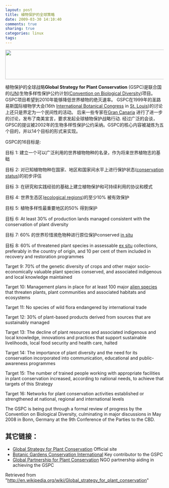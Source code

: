 ```yaml
---
layout: post
title: 植物保护的全球策略
date: 2009-03-30 14:10:40
comments: true
sharing: true
categories: linux
tags: 
---
```


<p>
<img src="/Blogs/image.axd?picture=2009%2f3%2f2009-03-30_135639.png" alt="" width="640" height="94" /> 
</p>
<p>
植物保护的全球战略<strong>Global Strategy for Plant Conservation</strong> (GSPC)是联合国的(<a href="http://en.wikipedia.org/wiki/UN" title="UN" class="mw-redirect">UN</a>)生物多样性保护公约计划(<a href="http://en.wikipedia.org/wiki/Convention_on_Biological_Diversity" title="Convention on Biological Diversity">Convention on Biological Diversity</a>)项目。GSPC项目希望到2010年能够降低世界植物的绝灭速率。&nbsp;GSPC在1999年的圣路易斯国际植物学大会(16th <a href="http://en.wikipedia.org/wiki/International_Botanical_Congress" title="International Botanical Congress">International Botanical Congress</a> in <a href="http://en.wikipedia.org/wiki/St._Louis" title="St. Louis" class="mw-redirect">St. Louis</a>)的讨论上还只是界定为一个民间性的活动。 后来一些专家在<a href="http://en.wikipedia.org/wiki/Gran_Canaria" title="Gran Canaria">Gran Canaria</a> 进行了进一步的讨论，发布了南美宣言，要求发起全球植物保护战略行动. 经过广泛的会谈，GPSC的提议被2002年的生物多样性保护公约采纳。GSPC的核心内容被凝炼为五个目的，并以14个目标的形式来实现。 
</p>
<p>
GSPC的16目标是: 
</p>
<p>
目标&nbsp;1:&nbsp;建立一个可以广泛利用的世界植物物种的名录，作为将来世界植物志的基础&nbsp; 
</p>
<p>
目标&nbsp;2: 对已知植物物种在国家、地区和国家间水平上进行保护状态(<a href="http://en.wikipedia.org/wiki/Conservation_status" title="Conservation status">conservation status</a>)的初步评估&nbsp; 
</p>
<p>
目标 3: 在研究和实践经验的基础上建立植物保护和可持续利用的协议和模式 
</p>
<p>
目标 4: 世界生态区(<a href="http://en.wikipedia.org/wiki/Ecological_regions" title="Ecological regions" class="mw-redirect">ecological regions</a>)的至少10% 被有效保护 
</p>
<p>
目标 5: 植物多样性最重要地区的50% 得到保护 
</p>
<p>
目标 6: At least 30% of production lands managed consistent with the conservation of plant diversity 
</p>
<p>
目标 7: 60% 的世界珍惜濒危物种进行原位保护conserved <a href="http://en.wikipedia.org/wiki/In_situ_conservation" title="In situ conservation" class="mw-redirect">in situ</a> 
</p>
<p>
目标&nbsp;8: 60% of threatened plant species in assessable <a href="http://en.wikipedia.org/wiki/Ex_situ" title="Ex situ" class="mw-redirect">ex situ</a> collections, preferably in the country of origin, and 10 per cent of them included in recovery and restoration programmes 
</p>
<p>
Target 9: 70% of the genetic diversity of crops and other major socio-economically valuable plant species conserved, and associated indigenous and local knowledge maintained 
</p>
<p>
Target 10: Management plans in place for at least 100 major <a href="http://en.wikipedia.org/wiki/Alien_species" title="Alien species" class="mw-redirect">alien species</a> that threaten plants, plant communities and associated habitats and ecosystems 
</p>
<p>
Target 11: No species of wild flora endangered by international trade 
</p>
<p>
Target 12: 30% of plant-based products derived from sources that are sustainably managed 
</p>
<p>
Target 13: The decline of plant resources and associated indigenous and local knowledge, innovations and practices that support sustainable livelihoods, local food security and health care, halted 
</p>
<p>
Target 14: The importance of plant diversity and the need for its conservation incorporated into communication, educational and public-awareness programmes 
</p>
<p>
Target 15: The number of trained people working with appropriate facilities in plant conservation increased, according to national needs, to achieve that targets of this Strategy 
</p>
<p>
Target 16: Networks for plant conservation activities established or strengthened at national, regional and international levels 
</p>
<p>
The GSPC is being put through a formal review of progress by the Convention on Biological Diversity, culminating in major discussions in May 2008 in Bonn, Germany at the 9th Conference of the Parties to the CBD. 
</p>
<p>
<a id="External_links" name="External_links" title="External_links"></a>
</p>
<h2><span class="editsection">其它链接：</span></h2>
<ul>
	<li><a rel="nofollow" href="http://www.biodiv.org/programmes/cross-cutting/plant/default.asp" title="http://www.biodiv.org/programmes/cross-cutting/plant/default.asp" class="external text">Global Strategy for Plant Conservation</a> Official site </li>
	<li><a rel="nofollow" href="http://www.bgci.org/" title="http://www.bgci.org" class="external text">Botanic Gardens Conservation International</a> Key contributor to the GSPC </li>
	<li><a rel="nofollow" href="http://www.plants2010.org/" title="http://www.plants2010.org" class="external text">Global Partnership for Plant Conservation</a> NGO partnership aiding in achieving the GSPC </li>
</ul>
<!-- 
NewPP limit report
Preprocessor node count: 2/1000000
Post-expand include size: 0/2048000 bytes
Template argument size: 0/2048000 bytes
Expensive parser function count: 0/500
--><!-- Saved in parser cache with key enwiki:pcache:idhash:11084741-0!1!0!default!!en!2 and timestamp 20090324145657 -->
<div class="printfooter">
Retrieved from &quot;<a href="http://en.wikipedia.org/wiki/Global_strategy_for_plant_conservation">http://en.wikipedia.org/wiki/Global_strategy_for_plant_conservation</a>&quot; 
</div>
